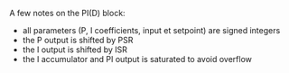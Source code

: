 A few notes on the PI(D) block:

* all parameters (P, I coefficients, input et setpoint) are signed integers
* the P output is shifted by PSR
* the I output is shifted by ISR
* the I accumulator and PI output is saturated to avoid overflow
